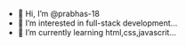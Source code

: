 - 👋 Hi, I’m @prabhas-18
- 👀 I’m interested in full-stack development...
- 🌱 I’m currently learning html,css,javascrit...

<!---
prabhas-18/prabhas-18 is a ✨ special ✨ repository because its `README.md` (this file) appears on your GitHub profile.
You can click the Preview link to take a look at your changes.
--->

